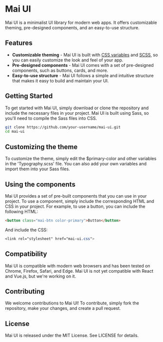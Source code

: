 # Mai UI

Mai UI is a minimalist UI library for modern web apps. 
It offers customizable theming, pre-designed components, and an easy-to-use structure.

## Features
* **Customizable theming** - Mai UI is built with [CSS variables](https://developer.mozilla.org/en-US/docs/Web/CSS/Using_CSS_custom_properties) and [SCSS](https://sass-lang.com/), so you can easily customize the look and feel of your app.
* **Pre-designed components** - Mai UI comes with a set of pre-designed components, such as buttons, cards, and more.
* **Easy-to-use structure** -  Mai UI follows a simple and intuitive structure that makes it easy to build and maintain your UI.

## Getting Started
To get started with Mai UI, simply download or clone the repository and include the necessary files in your project. 
Mai UI is built using Sass, so you'll need to compile the Sass files into CSS.

```bash
git clone https://github.com/your-username/mai-ui.git
cd mai-ui
```

## Customizing the theme
To customize the theme, simply edit the $primary-color and other variables in the 'Typography.scss' file. You can also add your own variables and import them into your Sass files.

## Using the components
Mai UI provides a set of pre-built components that you can use in your project. To use a component, simply include the corresponding HTML and CSS in your project. For example, to use a button, you can include the following HTML:
```html
<button class="mai-btn color-primary">Button</button>
```
And include the CSS:
```css
<link rel="stylesheet" href="mai-ui.css">
```

## Compatibility
Mai UI is compatible with modern web browsers and has been tested on Chrome, Firefox, Safari, and Edge. Mai UI is not yet compatible with React and Vue.js, but we're working on it.

## Contributing
We welcome contributions to Mai UI! To contribute, simply fork the repository, make your changes, and create a pull request.

## License
Mai UI is released under the MIT License. See LICENSE for details.

